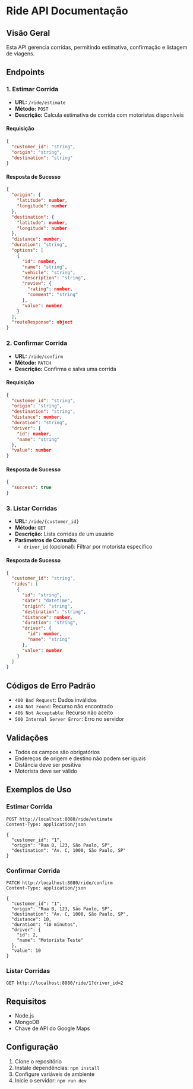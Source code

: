 # Ride API Documentação

## Visão Geral

Esta API gerencia corridas, permitindo estimativa, confirmação e listagem de viagens.

## Endpoints

### 1. Estimar Corrida

- **URL:** `/ride/estimate`
- **Método:** `POST`
- **Descrição:** Calcula estimativa de corrida com motoristas disponíveis

#### Requisição

```json
{
  "customer_id": "string",
  "origin": "string",
  "destination": "string"
}
```

#### Resposta de Sucesso

```json
{
  "origin": {
    "latitude": number,
    "longitude": number
  },
  "destination": {
    "latitude": number,
    "longitude": number
  },
  "distance": number,
  "duration": "string",
  "options": [
    {
      "id": number,
      "name": "string",
      "vehicle": "string",
      "description": "string",
      "review": {
        "rating": number,
        "comment": "string"
      },
      "value": number
    }
  ],
  "routeResponse": object
}
```

### 2. Confirmar Corrida

- **URL:** `/ride/confirm`
- **Método:** `PATCH`
- **Descrição:** Confirma e salva uma corrida

#### Requisição

```json
{
  "customer_id": "string",
  "origin": "string",
  "destination": "string",
  "distance": number,
  "duration": "string",
  "driver": {
    "id": number,
    "name": "string"
  },
  "value": number
}
```

#### Resposta de Sucesso

```json
{
  "success": true
}
```

### 3. Listar Corridas

- **URL:** `/ride/{customer_id}`
- **Método:** `GET`
- **Descrição:** Lista corridas de um usuário
- **Parâmetros de Consulta:**
  - `driver_id` (opcional): Filtrar por motorista específico

#### Resposta de Sucesso

```json
{
  "customer_id": "string",
  "rides": [
    {
      "id": "string",
      "date": "datetime",
      "origin": "string",
      "destination": "string",
      "distance": number,
      "duration": "string",
      "driver": {
        "id": number,
        "name": "string"
      },
      "value": number
    }
  ]
}
```

## Códigos de Erro Padrão

- `400 Bad Request`: Dados inválidos
- `404 Not Found`: Recurso não encontrado
- `406 Not Acceptable`: Recurso não aceito
- `500 Internal Server Error`: Erro no servidor

## Validações

- Todos os campos são obrigatórios
- Endereços de origem e destino não podem ser iguais
- Distância deve ser positiva
- Motorista deve ser válido

## Exemplos de Uso

### Estimar Corrida

```http
POST http://localhost:8080/ride/estimate
Content-Type: application/json

{
  "customer_id": "1",
  "origin": "Rua B, 123, São Paulo, SP",
  "destination": "Av. C, 1000, São Paulo, SP"
}
```

### Confirmar Corrida

```http
PATCH http://localhost:8080/ride/confirm
Content-Type: application/json

{
  "customer_id": "1",
  "origin": "Rua B, 123, São Paulo, SP",
  "destination": "Av. C, 1000, São Paulo, SP",
  "distance": 10,
  "duration": "10 minutos",
  "driver": {
    "id": 2,
    "name": "Motorista Teste"
  },
  "value": 10
}
```

### Listar Corridas

```http
GET http://localhost:8080/ride/1?driver_id=2
```

## Requisitos

- Node.js
- MongoDB
- Chave de API do Google Maps

## Configuração

1. Clone o repositório
2. Instale dependências: `npm install`
3. Configure variáveis de ambiente
4. Inicie o servidor: `npm run dev`
